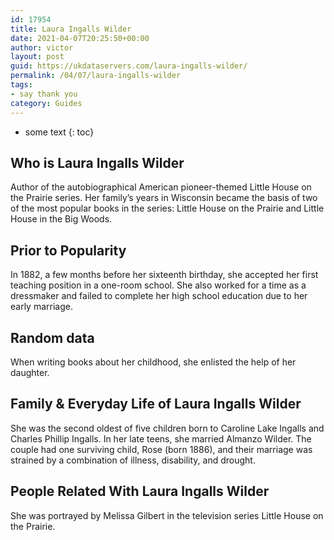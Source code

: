 ```yaml
---
id: 17954
title: Laura Ingalls Wilder
date: 2021-04-07T20:25:50+00:00
author: victor
layout: post
guid: https://ukdataservers.com/laura-ingalls-wilder/
permalink: /04/07/laura-ingalls-wilder
tags:
- say thank you
category: Guides
---
```


* some text
{: toc}


## Who is Laura Ingalls Wilder



Author of the autobiographical American pioneer-themed Little House on the Prairie series. Her family&#8217;s years in Wisconsin became the basis of two of the most popular books in the series: Little House on the Prairie and Little House in the Big Woods.

                
                
                
## Prior to Popularity



In 1882, a few months before her sixteenth birthday, she accepted her first teaching position in a one-room school. She also worked for a time as a dressmaker and failed to complete her high school education due to her early marriage.

                
                
                
## Random data



When writing books about her childhood, she enlisted the help of her daughter.

                
                
                
## Family & Everyday Life of Laura Ingalls Wilder



She was the second oldest of five children born to Caroline Lake Ingalls and Charles Phillip Ingalls. In her late teens, she married Almanzo Wilder. The couple had one surviving child, Rose (born 1886), and their marriage was strained by a combination of illness, disability, and drought.

                
                
                
## People Related With Laura Ingalls Wilder



She was portrayed by Melissa Gilbert in the television series Little House on the Prairie.

                
              
            
          
          
          